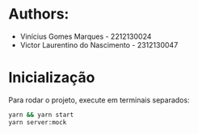 # Authors:
- Vinícius Gomes Marques - 2212130024
- Victor Laurentino do Nascimento - 2312130047


# Inicialização

Para rodar o projeto, execute em terminais separados:

```bash
yarn && yarn start
yarn server:mock
```
